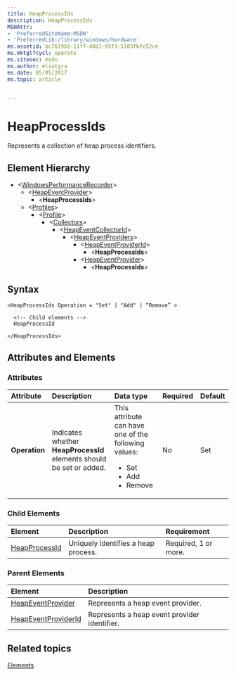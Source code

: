 ```yaml
---
title: HeapProcessIds
description: HeapProcessIds
MSHAttr:
- 'PreferredSiteName:MSDN'
- 'PreferredLib:/library/windows/hardware'
ms.assetid: bc7619b5-11f7-48d1-93f3-5103fbfc52ce
ms.mktglfcycl: operate
ms.sitesec: msdn
ms.author: eliotgra
ms.date: 05/05/2017
ms.topic: article


---
```



# HeapProcessIds

Represents a collection of heap process identifiers.


## Element Hierarchy

* \<[WindowsPerformanceRecorder](windowsperformancerecorder.md)&gt;
  * \<[HeapEventProvider](heapeventprovider.md)&gt;
     * \<**HeapProcessIds**&gt;
  * \<[Profiles](profiles.md)&gt;
    * \<[Profile](profile-wpr.md)&gt;
      * \<[Collectors](collectors.md)&gt;
        * \<[HeapEventCollectorId](heapeventcollectorid.md)&gt;
          * \<[HeapEventProviders](heapeventproviders.md)&gt;
            * \<[HeapEventProviderId](heapeventproviderid.md)&gt;
              * \<**HeapProcessIds**&gt;
            * \<[HeapEventProvider](heapeventprovider.md)&gt;
              * \<**HeapProcessIds**&gt;


## Syntax

```
<HeapProcessIds Operation = "Set" | "Add" | “Remove” >

  <!-- Child elements -->
  HeapProcessId

</HeapProcessIds>
```


## Attributes and Elements


### Attributes

| Attribute     | Description                                                          | Data type                                                                                                 | Required | Default |
| :------------ | :------------------------------------------------------------------- | :-------------------------------------------------------------------------------------------------------- | :------- | :------ |
| **Operation** | Indicates whether **HeapProcessId** elements should be set or added. | This attribute can have one of the following values: <ul> <li>Set</li> <li>Add</li> <li>Remove</li> </ul> | No       | Set     |


### Child Elements

| Element                           | Description                         | Requirement          |
| :-------------------------------- | :---------------------------------- | :------------------- |
| [HeapProcessId](heapprocessid.md) | Uniquely identifies a heap process. | Required, 1 or more. |


### Parent Elements

| Element                                       | Description                                  |
| :-------------------------------------------- | :------------------------------------------- |
| [HeapEventProvider](heapeventprovider.md)     | Represents a heap event provider.            |
| [HeapEventProviderId](heapeventproviderid.md) | Represents a heap event provider identifier. |


## Related topics

[Elements](elements.md)

